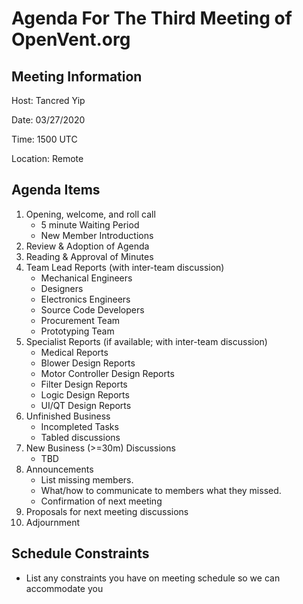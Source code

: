 # Agenda For The Third Meeting of OpenVent.org

## Meeting Information

Host: Tancred Yip

Date: 03/27/2020

Time: 1500 UTC

Location: Remote

## Agenda Items

1. Opening, welcome, and roll call
   - 5 minute Waiting Period
   - New Member Introductions
2. Review & Adoption of Agenda
3. Reading & Approval of Minutes
4. Team Lead Reports (with inter-team discussion)
   - Mechanical Engineers
   - Designers  
   - Electronics Engineers
   - Source Code Developers
   - Procurement Team
   - Prototyping Team
5. Specialist Reports (if available; with inter-team discussion)
   - Medical Reports   
   - Blower Design Reports
   - Motor Controller Design Reports
   - Filter Design Reports   
   - Logic Design Reports   
   - UI/QT Design Reports
6. Unfinished Business
   - Incompleted Tasks
   - Tabled discussions
7. New Business (>=30m) Discussions
   - TBD
8. Announcements
   - List missing members.
   - What/how to communicate to members what they missed.
   - Confirmation of next meeting
9. Proposals for next meeting discussions
10. Adjournment

## Schedule Constraints

* List any constraints you have on meeting schedule so we can accommodate you
